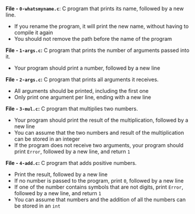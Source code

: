 **File - `0-whatsmyname.c`**: C program that prints its name, followed by a new line.

-   If you rename the program, it will print the new name, without having to compile it again
-   You should not remove the path before the name of the program

**File - `1-args.c`:** C program that prints the number of arguments passed into it.

-   Your program should print a number, followed by a new line

**File - `2-args.c`:** C program that prints all arguments it receives.

-   All arguments should be printed, including the first one
-   Only print one argument per line, ending with a new line

**File - `3-mul.c`:** C program that multiplies two numbers.

-   Your program should print the result of the multiplication, followed by a new line
-   You can assume that the two numbers and result of the multiplication can be stored in an integer
-   If the program does not receive two arguments, your program should print  `Error`, followed by a new line, and return  `1`

**File - `4-add.c`:** C program that adds positive numbers.

-   Print the result, followed by a new line
-   If no number is passed to the program, print  `0`, followed by a new line
-   If one of the number contains symbols that are not digits, print  `Error`, followed by a new line, and return  `1`
-   You can assume that numbers and the addition of all the numbers can be stored in an  `int`
